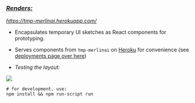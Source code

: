 ### [*Renders:*](https://tmp-merlinai.herokuapp.com/) 
*https://tmp-merlinai.herokuapp.com/*
    
    
- Encapsulates temporary UI sketches as React components for prototyping.

- Serves components from `tmp-merlinai` on [Heroku](https://tmp-merlinai.herokuapp.com/) for convenience (see [deployments page over here](https://github.com/Jesssullivan/tmpUI-merlinAI/deployments))

-  *Testing the layout:* 

![](unnamed.gif)


```console
# for development, use:
npm install && npm run-script run
```  